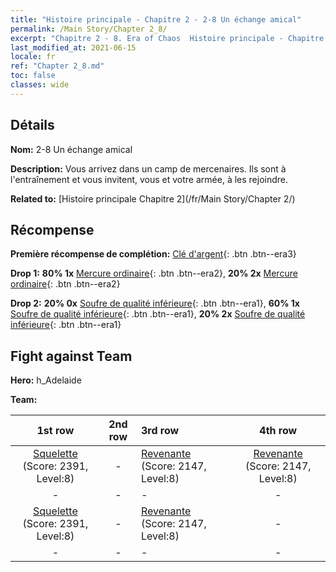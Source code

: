 ```yaml
---
title: "Histoire principale - Chapitre 2 - 2-8 Un échange amical"
permalink: /Main Story/Chapter 2_8/
excerpt: "Chapitre 2 - 8. Era of Chaos  Histoire principale - Chapitre 2_8. 2-8 Un échange amical"
last_modified_at: 2021-06-15
locale: fr
ref: "Chapter 2_8.md"
toc: false
classes: wide
---
```


## Détails

 **Nom:** 2-8 Un échange amical

 **Description:** Vous arrivez dans un camp de mercenaires. Ils sont à l'entraînement et vous invitent, vous et votre armée, à les rejoindre.

 **Related to:** [Histoire principale Chapitre 2](/fr/Main Story/Chapter 2/)

## Récompense

 **Première récompense de complétion:** [Clé d'argent](/ItemsFR/con_693/){: .btn .btn--era3}

 **Drop 1:** **80% 1x** [Mercure ordinaire](/ItemsFR/mat_8/){: .btn .btn--era2}, **20% 2x** [Mercure ordinaire](/ItemsFR/mat_8/){: .btn .btn--era2}

 **Drop 2:** **20% 0x** [Soufre de qualité inférieure](/ItemsFR/mat_3/){: .btn .btn--era1}, **60% 1x** [Soufre de qualité inférieure](/ItemsFR/mat_3/){: .btn .btn--era1}, **20% 2x** [Soufre de qualité inférieure](/ItemsFR/mat_3/){: .btn .btn--era1}


## Fight against Team
 **Hero:** h_Adelaide

 **Team:**


  | 1st row | 2nd row | 3rd row | 4th row |
  |:----:|:----:|:----|:----:|
  | [Squelette](/fr/units/Skeleton/) (Score: 2391, Level:8)  | - | [Revenante](/fr/units/Wight/) (Score: 2147, Level:8)  | [Revenante](/fr/units/Wight/) (Score: 2147, Level:8)  |
  | - | - | - | - |
  | [Squelette](/fr/units/Skeleton/) (Score: 2391, Level:8)  | - | [Revenante](/fr/units/Wight/) (Score: 2147, Level:8)  | - |
  | - | - | - | - |


